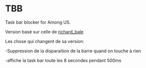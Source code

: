 # TBB
Task bar blocker for Among US.

Version basé sur celle de [richard_bale](https://www.reddit.com/r/AmongUs/comments/ibjz32/easy_way_to_make_the_game_more_fun_with_friends/)

Les chose qui changent de sa version:

-Suppression de la disparaition de la barre quand on touche à rien

-affiche la task bar toute les 8 secondes pendant 500ms



